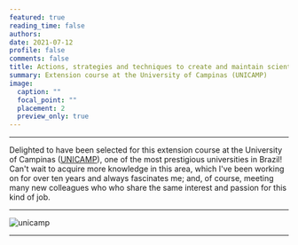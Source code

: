```yaml
---
featured: true
reading_time: false
authors:
date: 2021-07-12
profile: false
comments: false
title: Actions, strategies and techniques to create and maintain scientific zoo collections
summary: Extension course at the University of Campinas (UNICAMP)
image:
  caption: ""
  focal_point: ""
  placement: 2
  preview_only: true
---
```


---

Delighted to have been selected for this extension course at the University of Campinas ([UNICAMP](https://www.ib.unicamp.br/)), one of the most prestigious universities in Brazil! Can't wait to acquire more knowledge in this area, which I've been working on for over ten years and always fascinates me; and, of course, meeting many new colleagues who who share the same interest and passion for this kind of job.

---

![unicamp](https://raw.githubusercontent.com/rosanafcunha/rosanafcunha/master/content/post/unicamp/featured.png "unicamp")

---
